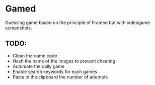 # Gamed
Guessing game based on the principle of Framed but with videogame screenshots.

## TODO:
- Clean the damn code
- Hash the name of the images to prevent cheating
- Automate the daily game
- Enable search keywords for each games
- Paste in the clipboard the number of attempts
